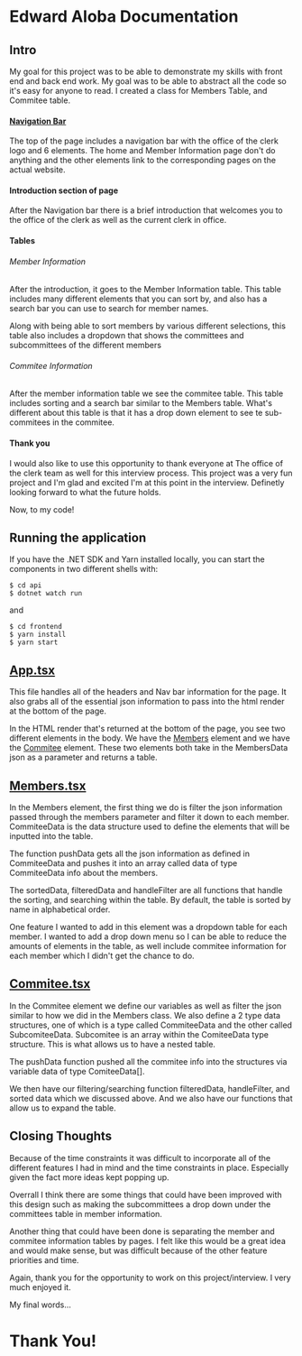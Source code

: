 # Edward Aloba Documentation
## Intro
My goal for this project was to be able to demonstrate my skills with front end and back end work. My goal was to be able to abstract all the code so it's easy for anyone to read. I created a class for Members Table, and Commitee table.


#### [Navigation Bar](frontend/src/compoonents/Nav/Nav.tsx)
The top of the page includes a navigation bar with 
the office of the clerk logo and 6 elements. The home and Member Information page don't do anything and the other elements link to the corresponding pages on the actual website.

#### Introduction section of page
After the Navigation bar there is a brief introduction that welcomes you to the office of the clerk as well as the current clerk in office.

#### Tables

###### Member Information
After the introduction, it goes to the Member Information table. This table includes many different elements that you can sort by, and also has a search bar you can use to search for member names.

Along with being able to sort members by various different selections, this table also includes a dropdown that shows the committees and subcommittees of the different members

###### Commitee Information
After the member information table we see the commitee table. This table includes sorting and a search bar similar to the Members table. What's different about this table is that it has a drop down element to see te sub-commitees in the commitee.

#### Thank you 
I would also like to use this opportunity to thank everyone at The office of the clerk team as well for this interview process. This project was a very fun project and I'm glad and excited I'm at this point in the interview. Definetly looking forward to what the future holds.

Now, to my code!

## Running the application

If you have the .NET SDK and Yarn installed locally, you can start the components in two different shells with:

```
$ cd api
$ dotnet watch run
```
and
```
$ cd frontend
$ yarn install
$ yarn start
```

## [App.tsx](frontend)
This file handles all of the headers and Nav bar information for the page. It also grabs all of the essential json information to pass into the html render at the bottom of the page. 

In the HTML render that's returned at the bottom of the page, you see two different elements in the body. We have the [Members](frontend/src/compoonents/Members.tsx) element and we have the [Commitee](frontend/src/compoonents/Commitee.tsx) element. These two elements both take in the MembersData json as a parameter and returns a table.

## [Members.tsx](frontend/src/compoonents/Members.tsx)

In the Members element, the first thing we do is filter the json information passed through the members parameter and filter it down to each member. 
CommiteeData is the data structure used to define the elements that will be inputted into the table.

The function pushData gets all the json information as defined in CommiteeData and pushes it into an array called data of type CommiteeData info about the members.

The sortedData, filteredData and handleFilter are all functions that handle the sorting, and searching within the table. By default, the table is sorted by name in alphabetical order.

One feature I wanted to add in this element was a dropdown table for each member. I wanted to add a drop down menu so I can be able to reduce the amounts of elements in the table, as well include commitee information for each member which I didn't get the chance to do.

## [Commitee.tsx](frontend/src/compoonents/Commitee.tsx)

In the Commitee element we define our variables as well as filter the json similar to how we did in the Members class. We also define a 2 type data structures, one of which is a type called CommiteeData and the other called SubcomiteeData. Subcomitee is an array within the ComiteeData type structure. This is what allows us to have a nested table.

The pushData function pushed all the commitee info into the structures via variable data of type ComiteeData[].

We then have our filtering/searching function filteredData, handleFilter, and sorted data which we discussed above. And we also have our functions that allow us to expand the table.


## Closing Thoughts
Because of the time constraints it was difficult to incorporate all of the different features I had in mind and the time constraints in place. Especially given the fact more ideas kept popping up.

Overrall I think there are some things that could have been improved with this design such as making the subcommittees a drop down under the committees table in member information.

Another thing that could have been done is separating the member and commitee information tables by pages. I felt like this would be a great idea and would make sense, but was difficult because of the other feature priorities and time.

Again, thank you for the opportunity to work on this project/interview. I very much enjoyed it.

My final words...

# Thank You!

